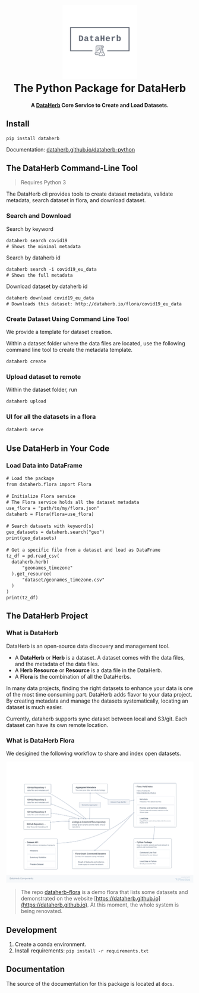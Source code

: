 <h1 align="center">
  <br>
  <a href="https://dataherb.github.io"><img src="https://raw.githubusercontent.com/DataHerb/dataherb.github.io/master/assets/favicon/ms-icon-310x310.png" alt="Markdownify" width="200"></a>
  <br>
  The Python Package for DataHerb
  <br>
</h1>

<h4 align="center">A <a href="https://dataherb.github.io" target="_blank">DataHerb</a> Core Service to Create and Load Datasets.</h4>

<p align="center">

</p>



## Install

```
pip install dataherb
```

Documentation: [dataherb.github.io/dataherb-python](https://dataherb.github.io/dataherb-python)

## The DataHerb Command-Line Tool

> Requires Python 3

The DataHerb cli provides tools to create dataset metadata, validate metadata, search dataset in flora, and download dataset.

### Search and Download

Search by keyword

```
dataherb search covid19
# Shows the minimal metadata
```

Search by dataherb id

```
dataherb search -i covid19_eu_data
# Shows the full metadata
```

Download dataset by dataherb id

```
dataherb download covid19_eu_data
# Downloads this dataset: http://dataherb.io/flora/covid19_eu_data
```


### Create Dataset Using Command Line Tool

We provide a template for dataset creation.

Within a dataset folder where the data files are located, use the following command line tool to create the metadata template.

```bash
dataherb create
```

### Upload dataset to remote

Within the dataset folder, run

```bash
dataherb upload
```

### UI for all the datasets in a flora


```bash
dataherb serve
```


## Use DataHerb in Your Code

### Load Data into DataFrame

```
# Load the package
from dataherb.flora import Flora

# Initialize Flora service
# The Flora service holds all the dataset metadata
use_flora = "path/to/my/flora.json"
dataherb = Flora(flora=use_flora)

# Search datasets with keyword(s)
geo_datasets = dataherb.search("geo")
print(geo_datasets)

# Get a specific file from a dataset and load as DataFrame
tz_df = pd.read_csv(
  dataherb.herb(
      "geonames_timezone"
  ).get_resource(
      "dataset/geonames_timezone.csv"
  )
)
print(tz_df)
```


## The DataHerb Project


### What is DataHerb

DataHerb is an open-source data discovery and management tool.

- A **DataHerb** or **Herb** is a dataset. A dataset comes with the data files, and the metadata of the data files.
- A **Herb Resource** or **Resource** is a data file in the DataHerb.
- A **Flora** is the combination of all the DataHerbs.

In many data projects, finding the right datasets to enhance your data is one of the most time consuming part. DataHerb adds flavor to your data project. By creating metadata and manage the datasets systematically, locating an dataset is much easier.

Currently, dataherb supports sync dataset between local and S3/git. Each dataset can have its own remote location.

### What is DataHerb Flora

We desigined the following workflow to share and index open datasets.

![DataHerb Workflow](https://raw.githubusercontent.com/DataHerb/dataherb.github.io/master/assets/images/dataherb-components.png)

> The repo [dataherb-flora](https://github.com/DataHerb/dataherb-flora) is a demo flora that lists some datasets and demonstrated on the website [https://dataherb.github.io](https://dataherb.github.io). At this moment, the whole system is being renovated.

## Development

1. Create a conda environment.
2. Install requirements: `pip install -r requirements.txt`

## Documentation

The source of the documentation for this package is located at `docs`.

